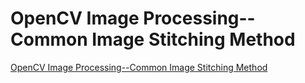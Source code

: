 # OpenCV Image Processing--Common Image Stitching Method
[OpenCV Image Processing--Common Image Stitching Method](https://aiwithcloud.com/2022/09/16/opencv_image_processing__common_image_stitching_method/)
